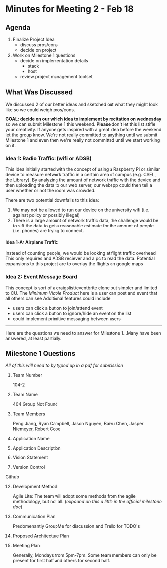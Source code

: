 # Minutes for Meeting 2 - Feb 18

## Agenda

1. Finalize Project Idea
   - discuss pros/cons
   - decide on project
3. Work on Milestone 1 questions
   - decide on implementation details
     - stack
     - host
   - review project management toolset


## What Was Discussed

We discussed 2 of our better ideas and sketched out 
what they might look like so we could weigh pros/cons.

**GOAL:  decide on our which idea to implement by recitation on wednesday**
so we can submit Milestone 1 this weekend. **Please** don't let this list 
stifle your creativity. If anyone gets inspired with a great idea before
the weekend let the group know. We're not really committed to anything until
we submit Milestone 1 and even then we're really not committed until we start
working on it.

### Idea 1: Radio Traffic: (wifi or ADSB)

This Idea initially started with the concept of using a Raspberry 
Pi or similar device to measure network traffic in a certain area 
of campus  (e.g. CSEL, the Library). By analyzing the amount of network
traffic with the device and then uploading the data to our web server,
our webapp could then tell a user whether or not the room was crowded.

There are two potential downfalls to this idea:
1. We may not be allowed to run our device on the university wifi (i.e. against policy or possibly illegal)
2. There is a large amount of network traffic data, the challenge would be to sift the data to get
   a reasonable estimate for the amount of people (i.e. phones) are trying to connect. 
   
#### Idea 1-A: Airplane Traffic

Instead of counting people, we would be looking at flight traffic overhead
This only requires and ADSB reciever and a pc to read the data. 
Potential expansions to this project are to overlay the flights on google maps

### Idea 2: Event Message Board

This concept is sort of a craigslist/eventbrite clone but simpler and limited to CU.
The *Minimum Viable Product* here is a user can post and event that all others can see
Additional features could include:
- users can click a button to join/attend event
- users can click a button to ignore/hide an event on the list
- could implement primitive messaging between users

----
Here are the questions we need to answer for Milestone 1...Many have been answered,
at least partially.

## Milestone 1 Questions

*All of this will need to by typed up in a pdf for submission*

1. Team Number
   
   104-2
      
3. Team Name

   404 Group Not Found
   
5. Team Members

   Peng Jiang, Ryan Campbell, Jason Nguyen, Baiyu Chen, Jasper Niemeyer, Robert Cope

7. Application Name
8. Application Description
9. Vision Statement
10. Version Control

   Github
   
12. Development Method

    Agile Lite: The team will adopt some methods from the agile methodology, but not all. (*expound on this a little in the official milestone doc*)
    
14. Communication Plan

    Predomenantly GroupMe for discussion and Trello for TODO's
    
16. Proposed Architecture Plan

18. Meeting Plan

    Generally, Mondays from 5pm-7pm. Some team members can only be present for first half and others for second half. 
    

